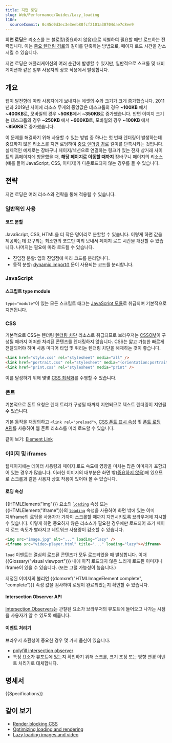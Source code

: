 ```yaml
---
title: 지연 로딩
slug: Web/Performance/Guides/Lazy_loading
l10n:
  sourceCommit: 0c45d0d3ec3e3eeb80fcf2101a30704dae7c8ee9
---
```


**지연 로딩**은 리소스를 논 블로킹(중요하지 않음)으로 식별하여 필요할 때만 로드하는 전략입니다. 이는 [중요 렌더링 경로](/ko/docs/Web/Performance/Critical_rendering_path)의 길이를 단축하는 방법으로, 페이지 로드 시간을 감소시킬 수 있습니다.

지연 로딩은 애플리케이션의 여러 순간에 발생할 수 있지만, 일반적으로 스크롤 및 내비게이션과 같은 일부 사용자의 상호 작용에서 발생합니다.

## 개요

웹이 발전함에 따라 사용자에게 보내지는 에셋의 수와 크기가 크게 증가했습니다. 2011년과 2019년 사이에 리소스 무게의 중앙값은 데스크톱의 경우 **\~100KB** 에서 **\~400KB**로, 모바일의 경우 **\~50KB**에서 **\~350KB**로 증가했습니다. 반면 이미지 크기는 테스크톱의 경우 **\~250KB** 에서 **\~900KB**로, 모바일의 경우 **\~100KB** 에서 **\~850KB**로 증가했습니다.

이 문제를 해결하기 위해 사용할 수 있는 방법 중 하나는 첫 번째 렌더링이 발생하는데 중요하지 않은 리소스를 지연 로딩하여 [중요 렌더링 경로](/ko/docs/Web/Performance/Critical_rendering_path) 길이를 단축시키는 것입니다. 실제적인 예제로는 장바구니 페이지/섹션으로 연결하는 링크가 있는 전자 상거래 사이트의 홈페이지에 방문했을 때, **해당 페이지로 이동할 때까지** 장바구니 페이지의 리소스(예를 들어 JavaScript, CSS, 이미지)가 다운로드되지 않는 경우를 들 수 있습니다.

## 전략

지연 로딩은 여러 리소스와 전략을 통해 적용될 수 있습니다.

### 일반적인 사용

#### 코드 분할

JavaScript, CSS, HTML을 더 작은 덩어리로 분할할 수 있습니다. 이렇게 하면 값을 제공하는데 요구되는 최소한의 코드만 미리 보내서 페이지 로드 시간을 개선할 수 있습니다. 나머지는 필요에 따라 로드될 수 있습니다.

- 진입점 분할: 앱의 진입점에 따라 코드를 분리합니다.
- 동적 분할: [dynamic import()](/ko/docs/Web/JavaScript/Reference/Statements/import) 문이 사용되는 코드를 분리합니다.

### JavaScript

#### 스크립트 type module

`type="module"`이 있는 모든 스크립트 태그는 [JavaScript 모듈](/ko/docs/Web/JavaScript/Guide/Modules)로 취급되며 기본적으로 지연됩니다.

### CSS

기본적으로 CSS는 렌더링 [렌더링 차단](/ko/docs/Web/Performance/Critical_rendering_path) 리소스로 취급되므로 브라우저는 [CSSOM](/ko/docs/Web/API/CSS_Object_Model)이 구성될 때까지 어떠한 처리된 콘텐츠를 렌더링하지 않습니다. CSS는 얇고 가능한 빠르게 전달되어야 하며 사용 미디어 타입 및 쿼리는 렌더링 차단을 해제하는 것이 좋습니다.

```html
<link href="style.css" rel="stylesheet" media="all" />
<link href="portrait.css" rel="stylesheet" media="(orientation:portrait)" />
<link href="print.css" rel="stylesheet" media="print" />
```

이를 달성하기 위해 몇몇 [CSS 최적화](/ko/docs/Learn/Performance/CSS)를 수행할 수 있습니다.

### 폰트

기본적으로 폰트 요청은 렌더 트리가 구성될 때까지 지연되므로 텍스트 렌더링이 지연될 수 있습니다.

기본 동작을 재정의하고 `<link rel="preload">`, [CSS 폰트 표시 속성](/ko/docs/Web/CSS/@font-face/font-display) 및 [폰트 로딩 API](/ko/docs/Web/API/CSS_Font_Loading_API)를 사용하여 웹 폰트 리소스를 미리 로드할 수 있습니다.

같이 보기: [Element Link](/ko/docs/Web/HTML/Element/link)

### 이미지 및 iframes

웹페이지에는 데이터 사용량과 페이지 로드 속도에 영향을 미치는 많은 이미지가 포함되어 있는 경우가 많습니다. 이러한 이미지의 대부분은 화면 밖([중요하지 않음](/ko/docs/Web/Performance/Critical_rendering_path))에 있으므로 스크롤과 같은 사용자 상호 작용이 있어야 볼 수 있습니다.

#### 로딩 속성

{{HTMLElement("img")}} 요소의 [`loading`](/ko/docs/Web/HTML/Element/img#loading) 속성 또는 {{HTMLElement("iframe")}}의 [`loading`](/ko/docs/Web/HTML/Element/iframe#loading) 속성을 사용하여 화면 밖에 있는 이미지/iframe의 로딩을 사용자가 가까이 스크롤할 때까지 지연시키도록 브라우저에 지시할 수 있습니다. 이렇게 하면 중요하지 않은 리소스가 필요한 경우에만 로드되어 초기 페이지 로드 속도가 빨라지고 네트워크 사용량이 감소할 수 있습니다.

```html
<img src="image.jpg" alt="..." loading="lazy" />
<iframe src="video-player.html" title="..." loading="lazy"></iframe>
```

`load` 이벤트는 열심히 로드된 콘텐츠가 모두 로드되었을 때 발생합니다. 이때 {{Glossary("visual viewport")}} 내에 아직 로드되지 않은 느리게 로드된 이미지나 iframe이 있을 수 있습니다. (또는 그럴 가능성이 높습니다.)

지정된 이미지의 불리언 {{domxref("HTMLImageElement.complete", "complete")}} 속성 값을 검사하여 로딩이 완료되었는지 확인할 수 있습니다.

#### Intersection Observer API

[Intersection Observers](/ko/docs/Web/API/IntersectionObserver)는 관찰된 요소가 브라우저의 뷰포트에 들어오고 나가는 시점을 사용자가 알 수 있도록 해줍니다.

#### 이벤트 처리기

브라우저 호환성이 중요한 경우 몇 가지 옵션이 있습니다.

- [polyfill intersection observer](https://github.com/w3c/IntersectionObserver)
- 특정 요소가 뷰포트에 있는지 확인하기 위해 스크롤, 크기 조정 또는 방향 변경 이벤트 처리기로 대체합니다.

## 명세서

{{Specifications}}

## 같이 보기

- [Render blocking CSS](https://web.dev/critical-rendering-path-render-blocking-css/)
- [Optimizing loading and rendering](https://web.dev/fast/#optimize-webfonts)
- [Lazy loading images and video](https://web.dev/fast/#lazy-load-images-and-video)
